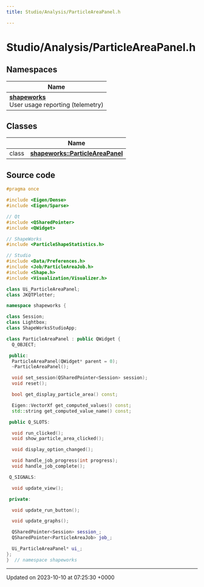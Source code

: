 ```yaml
---
title: Studio/Analysis/ParticleAreaPanel.h

---
```


# Studio/Analysis/ParticleAreaPanel.h



## Namespaces

| Name           |
| -------------- |
| **[shapeworks](../Namespaces/namespaceshapeworks.md)** <br>User usage reporting (telemetry)  |

## Classes

|                | Name           |
| -------------- | -------------- |
| class | **[shapeworks::ParticleAreaPanel](../Classes/classshapeworks_1_1ParticleAreaPanel.md)**  |




## Source code

```cpp
#pragma once

#include <Eigen/Dense>
#include <Eigen/Sparse>

// Qt
#include <QSharedPointer>
#include <QWidget>

// ShapeWorks
#include <ParticleShapeStatistics.h>

// Studio
#include <Data/Preferences.h>
#include <Job/ParticleAreaJob.h>
#include <Shape.h>
#include <Visualization/Visualizer.h>

class Ui_ParticleAreaPanel;
class JKQTPlotter;

namespace shapeworks {

class Session;
class Lightbox;
class ShapeWorksStudioApp;

class ParticleAreaPanel : public QWidget {
  Q_OBJECT;

 public:
  ParticleAreaPanel(QWidget* parent = 0);
  ~ParticleAreaPanel();

  void set_session(QSharedPointer<Session> session);
  void reset();

  bool get_display_particle_area() const;

  Eigen::VectorXf get_computed_values() const;
  std::string get_computed_value_name() const;

 public Q_SLOTS:

  void run_clicked();
  void show_particle_area_clicked();

  void display_option_changed();

  void handle_job_progress(int progress);
  void handle_job_complete();

 Q_SIGNALS:

  void update_view();

 private:

  void update_run_button();

  void update_graphs();

  QSharedPointer<Session> session_;
  QSharedPointer<ParticleAreaJob> job_;

  Ui_ParticleAreaPanel* ui_;
};
}  // namespace shapeworks
```


-------------------------------

Updated on 2023-10-10 at 07:25:30 +0000

